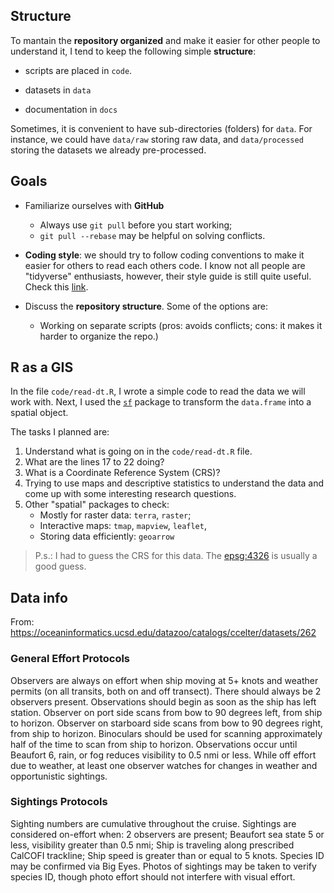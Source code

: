 ## Structure

To mantain the **repository organized** and make it easier for other people to
understand it, I tend to keep the following simple **structure**:

- scripts are placed in `code`.

- datasets in `data`

- documentation in `docs`

Sometimes, it is convenient to have sub-directories (folders) for `data`. For
instance, we could have `data/raw` storing raw data, and `data/processed`
storing the datasets we already pre-processed.

## Goals

- Familiarize ourselves with **GitHub**
  - Always use `git pull` before you start working;
  - `git pull --rebase` may be helpful on solving conflicts.

- **Coding style**: we should try to follow coding conventions to make it easier
  for others to read each others code. I know not all people are "tidyverse"
  enthusiasts, however, their style guide is still quite useful. Check this
  [link](https://style.tidyverse.org/).

- Discuss the **repository structure**. Some of the options are:
  - Working on separate scripts (pros: avoids conflicts; cons: it makes it
    harder to organize the repo.)

## R as a GIS

In the file `code/read-dt.R`, I wrote a simple code to read the data we will
work with. Next, I used the [`sf`](https://r-spatial.github.io/sf/) package to
transform the `data.frame` into a spatial object.

The tasks I planned are:

1. Understand what is going on in the `code/read-dt.R` file.
2. What are the lines 17 to 22 doing?
3. What is a Coordinate Reference System (CRS)?
4. Trying to use maps and descriptive statistics to understand the data and come
   up with some interesting research questions.
5. Other "spatial" packages to check: 
   - Mostly for raster data: `terra`, `raster`;
   - Interactive maps: `tmap`, `mapview`, `leaflet`, 
   - Storing data efficiently: `geoarrow`

> P.s.: I had to guess the CRS for this data. The
> [epsg:4326](https://spatialreference.org/ref/epsg/4326/) is usually a good
> guess.

## Data info

From: https://oceaninformatics.ucsd.edu/datazoo/catalogs/ccelter/datasets/262

### General Effort Protocols

Observers are always on effort when ship moving at 5+ knots and weather permits
(on all transits, both on and off transect). There should always be 2 observers
present. Observations should begin as soon as the ship has left
station. Observer on port side scans from bow to 90 degrees left, from ship to
horizon. Observer on starboard side scans from bow to 90 degrees right, from
ship to horizon. Binoculars should be used for scanning approximately half of
the time to scan from ship to horizon. Observations occur until Beaufort 6,
rain, or fog reduces visibility to 0.5 nmi or less. While off effort due to
weather, at least one observer watches for changes in weather and opportunistic
sightings.

### Sightings Protocols

Sighting numbers are cumulative throughout the cruise. Sightings are considered
on-effort when: 2 observers are present; Beaufort sea state 5 or less,
visibility greater than 0.5 nmi; Ship is traveling along prescribed CalCOFI
trackline; Ship speed is greater than or equal to 5 knots. Species ID may be
confirmed via Big Eyes. Photos of sightings may be taken to verify species ID,
though photo effort should not interfere with visual effort.
